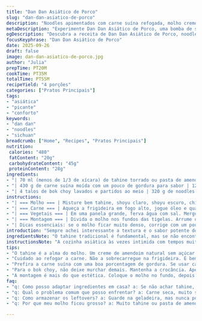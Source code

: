 ```yaml
---
title: "Dan Dan Asiático de Porco"
slug: "dan-dan-asiatico-de-porco"
description: "Noodles apimentados com carne suína refogada, molho cremoso de tahine, toque de gengibre e finalização crocante com amendoim e gergelim preto e branco. Uma mistura de sabores ao mesmo tempo terrosos, picantes e levemente adocicados, inspirado na clássica cozinha de Sichuan, adaptada com um toque brasileiro nos ingredientes e nas técnicas para equilibrar textura e aroma."
metaDescription: "Experimente Dan Dan Asiático de Porco, uma bomba de sabores com noodles apimentados e carne suína, adaptados ao paladar brasileiro"
ogDescription: "Descubra a receita de Dan Dan Asiático de Porco, noodles apimentados e textura crocante. Um prato que mistura o melhor da culinária asiática e brasileira."
focusKeyphrase: "Dan Dan Asiático de Porco"
date: 2025-09-26
draft: false
image: dan-dan-asiatico-de-porco.jpg
author: "Julia"
prepTime: PT20M
cookTime: PT35M
totalTime: PT55M
recipeYield: "4 porções"
categories: ["Pratos Principais"]
tags:
- "asiática"
- "picante"
- "conforto"
keywords:
- "dan dan"
- "noodles"
- "sichuan"
breadcrumb: ["Home", "Recipes", "Pratos Principais"]
nutrition: 
 calories: "480"
 fatContent: "20g"
 carbohydrateContent: "45g"
 proteinContent: "28g"
ingredients:
- "| 70 ml (menos de 1/3 de xícara) de tahine torrado ou pasta de amendoim natural sem açúcar | 28 ml (1 colher de sopa rasa) de shoyu light | 14 ml (1 colher de sopa rasa) de shoyu escuro | 14 ml (1 colher de sopa) de pasta de pimenta chili crisp – pode usar sriracha com um toque de óleo de gergelim para um twist | 2 dentes de alho picados bem finos | 12 ml (2 colheres de chá) de açúcar mascavo | 2 ml (1/2 colher de chá) de Sichuan moído na hora |"
- "| 430 g de carne suína moída com um pouco de gordura para sabor | 12 ml (1 colher de sopa) de óleo de girassol ou canola | 27 ml (1 e meia colher de sopa) de gengibre fresco ralado ou picadinho | 30 ml (2 colheres de sopa) de molho hoisin | 26 ml (1 colher e meia de sopa) de mirin ou vinho de arroz Shaoxing – se não achar, dá pra substituir por cachaça envelhecida ou vinho branco seco |"
- "| 4 talos de bok choy lavados e partidos ao meio | 320 g de noodles ramen ou qualquer massa asiática fresca de sua preferência | 110 ml de caldo de galinha caseiro ou industrializado, previamente aquecido | 1 cebolinha picada em rodelas finas | Amendoim torrado e picado a gosto | Sementes de gergelim pretas e brancas torradas para finalizar"
instructions:
- "| === Molho === | Misture bem tahine, shoyu claro, shoyu escuro, chili crisp, alho, açúcar mascavo e Sichuan. Bate até uniformizar; o molho deve ficar brilhante e com textura um pouco fluida. Cheque se o doce e o picante estão na medida. Reserve. |"
- "| === Carne === | Aqueça a frigideira em fogo alto, jogue óleo e quando começar a shimmering, coloque a carne. Vá quebrando e soltando os pedaços com uma colher de pau, para cozinhar por igual. Quando a carne começar a dourar, uns 7 a 9 minutos, adicione gengibre e alho. Refogue rápido até liberar aroma. Derrame o hoisin e o mirin; mexa rápido e deixe o líquido evaporar quase completamente, isso vai caramelizar a carne e intensificar sabor. Ajuste o sal e pimenta do Sichuan. Retire do fogo. |"
- "| === Vegetais === | Em uma panela grande, ferva água com sal. Mergulhe o bok choy até perceber que murchou, mas ainda mantém forma, 2 a 3 minutos. Remova com uma escumadeira para não perder crocância. Na mesma água, cozinhe os noodles até ficarem al dente, uns 3 a 4 minutos dependendo da massa. Escorra imediatamente. |"
- "| === Montagem === | Divida o molho nos fundos das tigelas. Arrume os noodles, a carne por cima e os bok choy ao lado. O calor dos ingredientes vai diluir o molho aos poucos. Regue cuidadosamente o caldo quente sobre tudo para equilibrar textura e temperatura. Finalize com cebolinha, amendoim e sementes de gergelim para crocância e aroma. Sirva quente. |"
- "| Dicas essenciais: se o molho ficar muito denso, corrige com um pouco de água quente; use sempre carne com um pouco de gordura para evitar ressecamento; gengibre fresco não pode faltar, é o que eleva o prato; substitua o mirin por um excepcional cachaça envelhecida para um toque brasileiro; bok choy é indispensável para equilíbrio de textura. Perceba sempre o aroma do alho dourando e a intensidade do Sichuan, se sentir o cheiro fresco e mentolado está na medida certa. |"
introduction: "Sempre achei interessante a textura e o sabor potente do prato clássico Dan Dan, mas com aquele nível de óleo pimenta que às vezes enjoa. Aqui, dou um passo atrás do excesso de gordura e equilibro com tahine ou pasta de amendoim para uma untuosidade sedosa, sem perder profundidade. O toque de mirin ou uma cachaça envelhecida brasileira quebra o doce chinês tradicional e deixa o conjunto mais adaptado ao nosso paladar, um pouco mais seco e complexo. A crocância do bok choy e o impulso crocante das sementes de gergelim e amendoim não são apenas topping, mas parte da experiência gustativa dessa receita."
ingredientsNote: "O tahine tradicional é fundamental, mas se não encontrar, um creme de amendoim natural sem açúcar pode substituir numa boa – uma distinção importante para quem tem alergia. O chili crisp em si pode ser feito em casa com óleo de pimenta, alho frito e alguma crocância, mas se não quiser, uma sriracha com um toque de óleo de gergelim serve no aperto. Gengibre fresco não tem pretenção aqui: pode ser ralado, picado ou até massa concentrada, o que ajuda a dar frescor e acidez alí na carne. Use carnes moídas com pelo menos 15% de gordura para não perder a suculência, senão o prato ficará seco. Mirin ou vinho de arroz são importantes para a nota doce, mas um vinho branco seco com açúcar ou até cachaça envelhecida dá conta do recado com uma camada extra de sabor."
instructionsNote: "A cozinha asiática às vezes intimida com tempos muito exatos, mas sempre acho que a sensorialidade é a melhor guia. A carne deve ficar com aquela crostinha dourada, nunca cozida em água. O alho e gengibre são ingredientes que soltam aroma rápido, sigo pelo cheiro intenso, não apenas tempo. O bok choy não pode murchar demais na água, deve ainda ter resistência ao toque. Noodles tem que ficar firmes, al dente, nunca empapados – um minuto a mais pode ser fatal. A hora de montar é estratégica, para o caldo quente ativar o molho e deixar tudo úmido, mas nunca aguado. Sempre reserve um minuto para corrigir sal e tempero no final, sozinho ou com um toque de pimenta extra. O segredo está no contraste entre cremosidade, crocância e picância, e no tempo certo de cada etapa para não mexer demais – menos é mais."
tips:
- "O tahine é a alma do molho. Um creme de amendoim natural sem açúcar pode funcionar como substituto, mas fique atento às alergias. Não use pasta de amendoim cheia de aditivos. O ponto do molho precisa ser fluido. Se ficar denso, adicione água quente, mas aos poucos, até atingir a consistência ideal."
- "Cuidado ao refogar a carne. Não a sobrecarregue na frigideira. É bem importante quebrar os pedaços, assim eles douram por igual. O cheiro do alho dourando indica que você está no caminho certo. Olfato apurado faz diferença; evite deixar queimar. Isso pode deixar o prato amargo."
- "Prefira a carne suína com uma boa porcentagem de gordura. Se usar carne magra, o prato vai ficar seco. Um pouco de gordura traz sabor e suculência, essencial para o equilíbrio. O tempo de cozimento também importa. Dourar bem aprisiona os sucos."
- "Para o bok choy, não deixe murchar demais. Mantenha a crocância. Apenas alguns minutos na água fervente, dois no máximo. Vegetal deve ter resistência ao toque. O mesmo vale para os noodles. Cozinhe até al dente. Um minuto a mais e se transforma em massinha."
- "A montagem é mais do que estética. Coloque o molho no fundo, depois os noodles, carne e vegetais. Quando tudo é regado com caldo quente, o molho é ativado. Não deixe desmanchar. Continuar com o caldo até perceber que a crocância permanece. Deixe segundos para ajustar o sal e tempero."
faq:
- "q: Como posso adaptar ingredientes em casa? a: Se não achar tahine, use pasta de amendoim natural. Não é a mesma coisa, mas chega próximo. Mirin é difícil, cachaça envelhecida substitui bem. Essa combinação deixa o prato com sabor único."
- "q: Qual o problema comum que posso enfrentar? a: Carne seca, muito seca. Use carne com gordura. Não cozinhe muito. Fique de olho. O mesmo para os noodles: al dente é a chave. Mais de 4 minutos, adeus textura."
- "q: Como armazenar os leftovers? a: Guarde na geladeira, mas nunca por muito tempo. O bok choy perde textura. Para aquecer, não jogue tudo de uma vez. Melhor esquentar separado. Assim, preserva crocância, não fica pastoso."
- "q: Por que meu molho ficou grosso? a: Muito tahine ou pasta de amendoim. Corrija com água quente, mas não de uma vez. Vá aos poucos. Olhe a textura. Não deixe encher de água, vai perder o charme."

---
```

